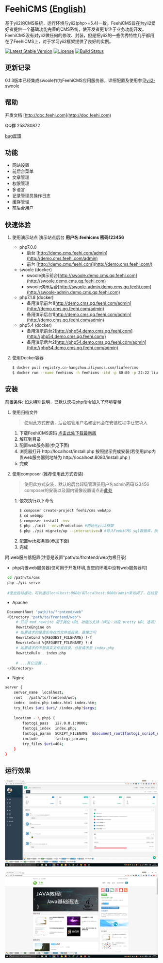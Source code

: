 FeehiCMS __[(English)](docs/README_EN.md)__
===============================

基于yii2的CMS系统，运行环境与yii2(php>=5.4)一致。FeehiCMS旨在为yii2爱好者提供一个基础功能完善的CMS系统，使开发者更专注于业务功能开发。
FeehiCMS没有对yii2做任何的修改、封装，但是把yii2的一些优秀特性几乎都用在了FeehiCMS上，对于学习yii2框架提供了良好的实例。

[![Latest Stable Version](https://poser.pugx.org/feehi/cms/v/stable)](https://packagist.org/packages/feehi/cms)
[![License](https://poser.pugx.org/feehi/cms/license)](https://packagist.org/packages/feehi/cms)
[![Build Status](https://www.travis-ci.org/liufee/cms.svg?branch=master)](https://www.travis-ci.org/liufee/cms)


更新记录
---------------
0.1.3版本已经集成swoole作为FeehiCMS应用服务器，详细配置及使用参见[yii2-swoole](https://www.github.com/liufee/yii2-swoole)


帮助
---------------
开发文档 [http://doc.feehi.com](http://doc.feehi.com)

QQ群 258780872

[bug反馈](http://www.github.com/liufee/cms/issues)


功能
---------------
 * 网站设置
 * 前后台菜单
 * 文章管理 
 * 权限管理
 * 多语言
 * 记录管理员操作日志
 * 缓存管理
 * 前后台用户
 
 
快速体验
----------------
1. 使用演示站点
演示站点后台   **用户名:feehicms 密码123456**
      * php7.0.0
        * 后台 [http://demo.cms.feehi.com/admin](http://demo.cms.feehi.com/admin)
        * 前台 [http://demo.cms.feehi.com](http://demo.cms.feehi.com/)
      * swoole (docker)
        * swoole演示前台[http://swoole.demo.cms.qq.feehi.com](http://swoole.demo.cms.qq.feehi.com)
        * swoole演示后台[http://swoole-admin.demo.cms.qq.feehi.com](http://swoole-admin.demo.cms.qq.feehi.com)
      * php7.1.8 (docker)
        * 备用演示前台1[http://demo.cms.qq.feehi.com/admin](http://demo.cms.qq.feehi.com/admin)
        * 备用演示后台1[http://demo.cms.qq.feehi.com/admin](http://demo.cms.qq.feehi.com/admin)
      * php5.4 (docker)
        * 备用演示前台2[http://php54.demo.cms.qq.feehi.com](http://php54.demo.cms.qq.feehi.com/)
        * 备用演示后台2[http://php54.demo.cms.qq.feehi.com/admin](http://php54.demo.cms.qq.feehi.com/admin)
      
2. 使用Docker容器
    ```bash
    $ docker pull registry.cn-hangzhou.aliyuncs.com/liufee/cms
    $ docker run --name feehicms -h feehicms -itd -p 80:80 -p 22:22 liufee/cms
    ```
 
 
安装
---------------
前置条件: 如未特别说明，已默认您把php命令加入了环境变量
1. 使用归档文件
    >使用此方式安装，后台超管用户名和密码会在安装过程中让您填入
    1. 下载FeehiCMS源码 [点击此处下载最新版](http://7xjkuy.com1.z0.glb.clouddn.com/Feehi_CMS.zip)
    2. 解压到目录 
    3. 配置web服务器(参见下面)
    4. 浏览器打开 http://localhost/install.php 按照提示完成安装(若使用php内置web服务器则地址为 http://localhost:8080/install.php )
    5. 完成
    
2. 使用composer (推荐使用此方式安装)
    >使用此方式安装，默认的后台超级管理员用户名admin密码123456
     composer的安装以及国内镜像设置请点击[此处](http://www.phpcomposer.com/)
     1. 依次执行以下命令
         ```bash
         $ composer create-project feehi/cms webApp
         $ cd webApp
         $ composer install -vvv
         $ php ./init --env=Production #初始化yii2框架
         $ php ./yii migrate/up --interactive=0 #导入FeehiCMS sql数据库，执行此步骤之前请先到common/config/main-local.php修改成正确的数据库配置
         ```
     2. 配置web服务器(参加下面)
     3. 完成
 
附:web服务器配置(注意是设置"path/to/frontend/web为根目录)
 
 * php内置web服务器(仅可用于开发环境,当您的环境中没有web服务器时)
 ```bash
  cd /path/to/cms
  php ./yii serve  
  
  #至此启动成功，可以通过localhost:8080/和localhost:8080/admin来访问了，在线安装即访问localhost:8080/install.php
 ```
 
 * Apache
 ```bash
  DocumentRoot "path/to/frontend/web"
  <Directory "path/to/frontend/web">
      # 开启 mod_rewrite 用于美化 URL 功能的支持（译注：对应 pretty URL 选项）
      RewriteEngine on
      # 如果请求的是真实存在的文件或目录，直接访问
      RewriteCond %{REQUEST_FILENAME} !-f
      RewriteCond %{REQUEST_FILENAME} !-d
      # 如果请求的不是真实文件或目录，分发请求至 index.php
      RewriteRule . index.php
  
      # ...其它设置...
  </Directory>
  ```
  
 * Nginx
 ```bash
 server {
     server_name  localhost;
     root   /path/to/frontend/web;
     index  index.php index.html index.htm;
     try_files $uri $uri/ /index.php?$args;
 
     location ~ \.php$ {
         fastcgi_pass   127.0.0.1:9000;
         fastcgi_index  index.php;
         fastcgi_param  SCRIPT_FILENAME  $document_root$fastcgi_script_name;
         include        fastcgi_params;
         try_files $uri=404;
     }
 }
 ```
 

运行效果
---------

![](docs/backend.png)

![](docs/frontend.png)
